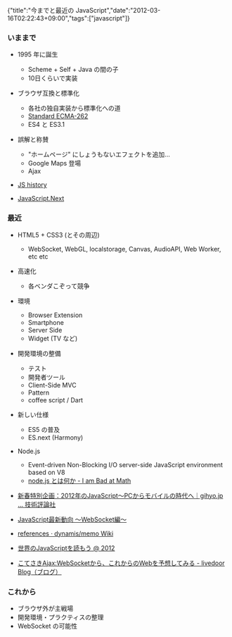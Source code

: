 {"title":"今までと最近の JavaScript","date":"2012-03-16T02:22:43+09:00","tags":["javascript"]}

### いままで
- 1995 年に誕生
  - Scheme + Self + Java の間の子
  - 10日くらいで実装

- ブラウザ互換と標準化
  - 各社の独自実装から標準化への道
  - [Standard ECMA-262](http://www.ecma-international.org/publications/standards/Ecma-262.htm)
  - ES4 と ES3.1

- 誤解と称賛
  - "ホームページ" にしょうもないエフェクトを追加...
  - Google Maps 登場
  - Ajax

- [JS history](http://www.slideshare.net/badatmath/js-shistory)
- [JavaScript.Next](http://www.slideshare.net/dynamis/javascriptnext)

### 最近

- HTML5 + CSS3 (とその周辺)
  - WebSocket, WebGL, localstorage, Canvas, AudioAPI, Web Worker, etc etc
- 高速化
  - 各ベンダこぞって競争
- 環境
  - Browser Extension
  - Smartphone
  - Server Side
  - Widget (TV など)

- 開発環境の整備
  - テスト
  - 開発者ツール
  - Client-Side MVC
  - Pattern
  - coffee script / Dart
- 新しい仕様
  - ES5 の普及
  - ES.next (Harmony)
- Node.js
  - Event-driven Non-Blocking I/O server-side JavaScript environment based on V8
  - [node.js とは何か - I am Bad at Math](http://d.hatena.ne.jp/badatmath/20101020/1287587240)

- [新春特別企画：2012年のJavaScript～PCからモバイルの時代へ｜gihyo.jp … 技術評論社](http://gihyo.jp/dev/column/newyear/2012/javascript-prospect)
- [JavaScript最新動向 〜WebSocket編〜](http://www.slideshare.net/You_Kinjoh/javascript-websocket)
- [references · dynamis/memo Wiki](https://github.com/dynamis/memo/wiki/references)
- [世界のJavaScriptを読もう @ 2012](http://azu.github.com/slide/offline_study/javascript_world.html#slide1)
- [こてさきAjax:WebSocketから、これからのWebを予想してみる - livedoor Blog（ブログ）](http://blog.livedoor.jp/kotesaki/archives/1769351.html)

### これから

- ブラウザ外が主戦場
- 開発環境・プラクティスの整理
- WebSocket の可能性
